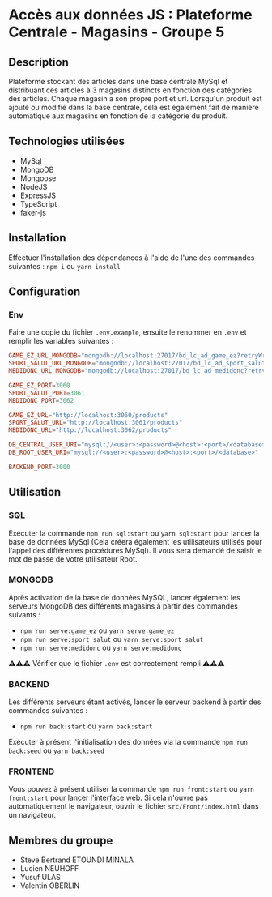 # Accès aux données JS : Plateforme Centrale - Magasins - Groupe 5

## Description

Plateforme stockant des articles dans une base centrale MySql et distribuant ces articles à 3 magasins distincts en 
fonction des catégories des articles. Chaque magasin a son propre port et url. Lorsqu'un produit est ajouté ou modifié 
dans la base centrale, cela est également fait de manière automatique aux magasins en fonction de la catégorie du produit.

## Technologies utilisées

- MySql
- MongoDB
- Mongoose
- NodeJS
- ExpressJS
- TypeScript
- faker-js

## Installation

Effectuer l'installation des dépendances à l'aide de l'une des commandes suivantes :
`npm i` ou `yarn install`

## Configuration

### Env

Faire une copie du fichier `.env.example`, ensuite le renommer en `.env` et remplir les variables suivantes :

```toml
GAME_EZ_URL_MONGODB="mongodb://localhost:27017/bd_lc_ad_game_ez?retryWrites=true&w=majority"
SPORT_SALUT_URL_MONGODB="mongodb://localhost:27017/bd_lc_ad_sport_salut?retryWrites=true&w=majority"
MEDIDONC_URL_MONGODB="mongodb://localhost:27017/bd_lc_ad_medidonc?retryWrites=true&w=majority"

GAME_EZ_PORT=3060
SPORT_SALUT_PORT=3061
MEDIDONC_PORT=3062

GAME_EZ_URL="http://localhost:3060/products"
SPORT_SALUT_URL="http://localhost:3061/products"
MEDIDONC_URL="http://localhost:3062/products"

DB_CENTRAL_USER_URI="mysql://<user>:<password>@<host>:<port>/<database>"
DB_ROOT_USER_URI="mysql://<user>:<password>@<host>:<port>/<database>"

BACKEND_PORT=3000
```

## Utilisation

### SQL

Exécuter la commande `npm run sql:start` ou `yarn sql:start` pour lancer la base de données MySql (Cela créera également
les utilisateurs utilisés pour l'appel des différentes procédures MySql). Il vous sera demandé de saisir le mot de passe
de votre utilisateur Root.

### MONGODB

Après activation de la base de données MySQL, lancer également les serveurs MongoDB des différents magasins à 
partir des commandes suivants :

- `npm run serve:game_ez` ou `yarn serve:game_ez`
- `npm run serve:sport_salut` ou `yarn serve:sport_salut`
- `npm run serve:medidonc` ou `yarn serve:medidonc`

⚠️⚠️⚠️ Vérifier que le fichier `.env` est correctement rempli ⚠️⚠️⚠️

### BACKEND

Les différents serveurs étant activés, lancer le serveur backend à partir des commandes suivantes :

- `npm run back:start` ou `yarn back:start`

Exécuter à présent l'initialisation des données via la commande `npm run back:seed` ou `yarn back:seed`

### FRONTEND

Vous pouvez à présent utiliser la commande `npm run front:start` ou `yarn front:start` pour lancer l'interface web.
Si cela n'ouvre pas automatiquement le navigateur, ouvrir le fichier `src/Front/index.html` dans un navigateur.

## Membres du groupe

- Steve Bertrand ETOUNDI MINALA
- Lucien NEUHOFF
- Yusuf ULAS
- Valentin OBERLIN 
